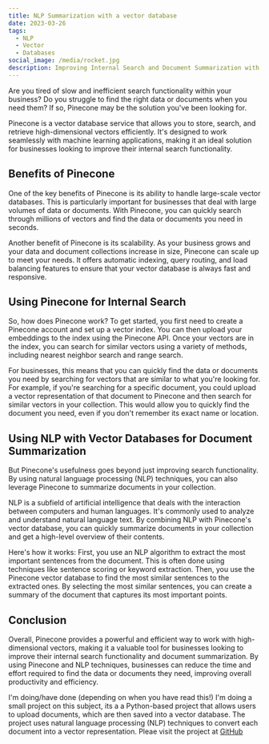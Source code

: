```yaml
---
title: NLP Summarization with a vector database
date: 2023-03-26
tags:
  - NLP
  - Vector
  - Databases
social_image: /media/rocket.jpg
description: Improving Internal Search and Document Summarization with Pinecone.
---
```


Are you tired of slow and inefficient search functionality within your business? Do you struggle to find the right data or documents when you need them? If so, Pinecone may be the solution you've been looking for.

Pinecone is a vector database service that allows you to store, search, and retrieve high-dimensional vectors efficiently. It's designed to work seamlessly with machine learning applications, making it an ideal solution for businesses looking to improve their internal search functionality.

## Benefits of Pinecone
One of the key benefits of Pinecone is its ability to handle large-scale vector databases. This is particularly important for businesses that deal with large volumes of data or documents. With Pinecone, you can quickly search through millions of vectors and find the data or documents you need in seconds.

Another benefit of Pinecone is its scalability. As your business grows and your data and document collections increase in size, Pinecone can scale up to meet your needs. It offers automatic indexing, query routing, and load balancing features to ensure that your vector database is always fast and responsive.

## Using Pinecone for Internal Search
So, how does Pinecone work? To get started, you first need to create a Pinecone account and set up a vector index. You can then upload your embeddings to the index using the Pinecone API. Once your vectors are in the index, you can search for similar vectors using a variety of methods, including nearest neighbor search and range search.

For businesses, this means that you can quickly find the data or documents you need by searching for vectors that are similar to what you're looking for. For example, if you're searching for a specific document, you could upload a vector representation of that document to Pinecone and then search for similar vectors in your collection. This would allow you to quickly find the document you need, even if you don't remember its exact name or location.

## Using NLP with Vector Databases for Document Summarization
But Pinecone's usefulness goes beyond just improving search functionality. By using natural language processing (NLP) techniques, you can also leverage Pinecone to summarize documents in your collection.

NLP is a subfield of artificial intelligence that deals with the interaction between computers and human languages. It's commonly used to analyze and understand natural language text. By combining NLP with Pinecone's vector database, you can quickly summarize documents in your collection and get a high-level overview of their contents.

Here's how it works: First, you use an NLP algorithm to extract the most important sentences from the document. This is often done using techniques like sentence scoring or keyword extraction. Then, you use the Pinecone vector database to find the most similar sentences to the extracted ones. By selecting the most similar sentences, you can create a summary of the document that captures its most important points.

## Conclusion
Overall, Pinecone provides a powerful and efficient way to work with high-dimensional vectors, making it a valuable tool for businesses looking to improve their internal search functionality and document summarization. By using Pinecone and NLP techniques, businesses can reduce the time and effort required to find the data or documents they need, improving overall productivity and efficiency.

I'm doing/have done (depending on when you have read this!) I'm doing a small project on this subject, its a a Python-based project that allows users to upload documents, which are then saved into a vector database. The project uses natural language processing (NLP) techniques to convert each document into a vector representation. Pleae visit the project at [GitHub](https://github.com/CallumWalterWhite/Summarius-App)